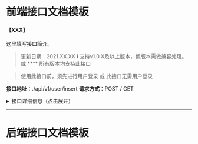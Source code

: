# 前端接口文档模板

 <!-- ################## 模板 开始 ################## -->

#### 【XXX】

这里填写接口简介。

> 更新日期：2021.XX.XX
> _**i**_ 支持v1.0.X及以上版本，低版本需做兼容处理。
> 或
> **** 所有版本均支持此接口

> 使用此接口前，须先进行用户登录
> 或
> 此接口无需用户登录

**接口地址**：./api/v1/user/insert
**请求方式**：POST / GET

<details>
<summary>接口详细信息（点击展开）</summary>


| 参数名称     | 是否必须 | 类型   | 参数值示例   | 说明     |
| :---------- | :------: | :----- | :----- | :------- |
| name        |    是    | string | 张三 | 姓名     |
| age         |    是    | int    | 18 | 年龄     |
| city        |    是    | string | 湖北省武汉市 | 城市     |
| address     |    是    | string | 湖北省武汉市武昌区友谊大道368号 | 详细地址 |
| email       |    是    | string | xxx@xx.com | 邮箱地址 |
| phone       |    是    | string | 18900000000 | 手机号码 |
| weixin      |    是    | string | xxxxxxx | 微信号码 |
| qq          |    是    | string | 1234567890 | qq号码   |
| weibo       |    是    | string | https://www.weibo.com/xxxxxx | 微博地址 |
| description |    是    | string | 此人很懒，没有填写简介 | 个人简介 |
| description |    否    | string | 此人很懒，没有填写简介 | 非必须时，可以在这里说明默认值 |


| 参数名称      | 是否必须 | 值   | 说明     |
| :----------- | :------: | :----- | :------- |
| Content-Type |    是    | application/json |      |
| Content-Type |    是    | application/x-www-form-urlencoded |      |

#### 请求示例：

```javascript
xxxxxx
```

**返回格式**：`json`

| 返回参数     | 类型   | 参数值示例   | 说明     |
| :---------- | :----- | :----- | :------- |
| status      | string | 0 | 状态码，0表示正常，-1表示错 |
| msg         | string | 这是一条消息 | 返回的消息 |
| data        | string | 这是一个data | 本次新增的用户编号，用于新增其他信息的userid参数 |

#### 返回示例：

```javascript
/* 成功 */
{
  status:0,
  msg:"用户新增成功",
  data:1
}

/* 失败 */
{
  status:1,
  msg:"用户新增失败"
}
```

</details>

<!-- ################## 模板 结束 ################## -->

----------

# 后端接口文档模板

 <!-- ################## 模板 开始 ################## -->

<!-- ################## 模板 结束 ################## -->
